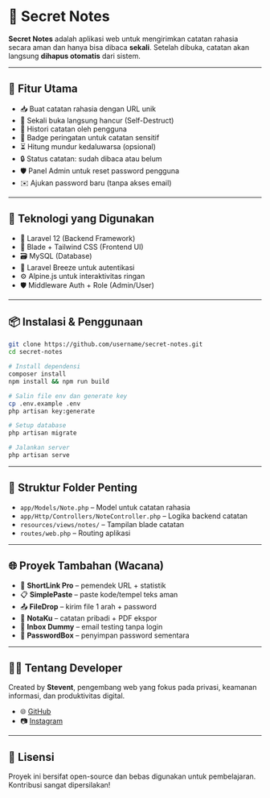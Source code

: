 # 🔐 Secret Notes

**Secret Notes** adalah aplikasi web untuk mengirimkan catatan rahasia secara aman dan hanya bisa dibaca **sekali**. Setelah dibuka, catatan akan langsung **dihapus otomatis** dari sistem.

---

## 🚀 Fitur Utama

- 📥 Buat catatan rahasia dengan URL unik
- 🧨 Sekali buka langsung hancur (Self-Destruct)
- 📜 Histori catatan oleh pengguna
- 📛 Badge peringatan untuk catatan sensitif
- ⏳ Hitung mundur kedaluwarsa (opsional)
- 🔒 Status catatan: sudah dibaca atau belum
- 🛡️ Panel Admin untuk reset password pengguna
- ✉️ Ajukan password baru (tanpa akses email)

---

## 🧪 Teknologi yang Digunakan

- 🧠 Laravel 12 (Backend Framework)
- 🎨 Blade + Tailwind CSS (Frontend UI)
- 🗃️ MySQL (Database)
- 🔐 Laravel Breeze untuk autentikasi
- ⚙️ Alpine.js untuk interaktivitas ringan
- 🛡️ Middleware Auth + Role (Admin/User)

---

## 📦 Instalasi & Penggunaan

```bash
git clone https://github.com/username/secret-notes.git
cd secret-notes

# Install dependensi
composer install
npm install && npm run build

# Salin file env dan generate key
cp .env.example .env
php artisan key:generate

# Setup database
php artisan migrate

# Jalankan server
php artisan serve
```

---

## 📁 Struktur Folder Penting

- `app/Models/Note.php` – Model untuk catatan rahasia
- `app/Http/Controllers/NoteController.php` – Logika backend catatan
- `resources/views/notes/` – Tampilan blade catatan
- `routes/web.php` – Routing aplikasi

---

## 🌐 Proyek Tambahan (Wacana)

- 🔗 **ShortLink Pro** – pemendek URL + statistik
- 📋 **SimplePaste** – paste kode/tempel teks aman
- 📤 **FileDrop** – kirim file 1 arah + password
- 🧾 **NotaKu** – catatan pribadi + PDF ekspor
- 📮 **Inbox Dummy** – email testing tanpa login
- 🔐 **PasswordBox** – penyimpan password sementara

---

## 👨‍💻 Tentang Developer

Created by **Stevent**, pengembang web yang fokus pada privasi, keamanan informasi, dan produktivitas digital.

- 🌐 [GitHub](https://github.com/stevent4)
- 📷 [Instagram](https://instagram.com/a.stevents)

---

## 📃 Lisensi

Proyek ini bersifat open-source dan bebas digunakan untuk pembelajaran. Kontribusi sangat dipersilakan!
